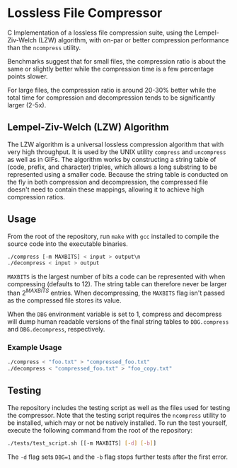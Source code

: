 # Lossless File Compressor 

C Implementation of a lossless file compression suite, using the Lempel-Ziv-Welch (LZW) algorithm, 
with on-par or better compression performance than the `ncompress` utility. 

Benchmarks suggest that for small files, the compression ratio is about the same or slightly better while the compression time is a few percentage points slower.

For large files, the compression ratio is around 20-30% better while the total time for compression and decompression tends to be significantly larger (2-5x).

##  Lempel-Ziv-Welch (LZW) Algorithm

The LZW algorithm is a universal lossless compression algorithm that with very high throughput. 
It is used by the UNIX utility `compress` and `uncompress` as well as in GIFs.
The algorithm works by constructing a string table of (code, prefix, and character) triples, 
which allows a long substring to be represented using a smaller code. 
Because the string table is conducted on the fly in both compression and decompression, 
the compressed file doesn't need to contain these mappings, allowing it to achieve high compression ratios. 

## Usage

From the root of the repository, run `make` with `gcc` installed to compile the source code into the executable binaries.
```sh
./compress [-m MAXBITS] < input > output\n
./decompress < input > output
```
`MAXBITS` is the largest number of bits a code can be represented with when compressing (defaults to 12).
The string table can therefore never be larger than $2^{MAXBITS}$ entries. 
When decompressing, the `MAXBITS` flag isn't passed as the compressed file stores its value.

When the `DBG` environment variable is set to 1, compress and decompress will dump human readable
versions of the final string tables to `DBG.compress` and `DBG.decompress`, respectively. 

### Example Usage

```sh
./compress < "foo.txt" > "compressed_foo.txt"
./decompress < "compressed_foo.txt" > "foo_copy.txt"
```

## Testing

The repository includes the testing script as well as the files used for testing the compressor.
Note that the testing script requires the `ncompress` utility to be installed, 
which may or not be natively installed. 
To run the test yourself, execute the following command from the root of the repository:
```sh
./tests/test_script.sh [[-m MAXBITS] [-d] [-b]]
```
The `-d` flag sets `DBG=1` and the `-b` flag stops further tests after the first error. 

